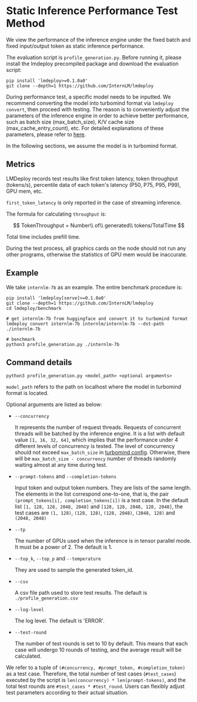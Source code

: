 # Static Inference Performance Test Method

We view the performance of the inference engine under the fixed batch and fixed input/output token as static inference performance.

The evaluation script is `profile_generation.py`. Before running it, please install the lmdeploy precompiled package and download the evaluation script:

```shell
pip install 'lmdeploy>=0.1.0a0'
git clone --depth=1 https://github.com/InternLM/lmdeploy
```

During performance test, a specific model needs to be inputted. We recommend converting the model into turbomind format via `lmdeploy convert`, then proceed with testing.
The reason is to conveniently adjust the parameters of the inference engine in order to achieve better performance, such as batch size (max_batch_size), K/V cache size (max_cache_entry_count), etc. For detailed explanations of these parameters, please refer to [here](../turbomind_config.md).

In the following sections, we assume the model is in turbomind format.

## Metrics

LMDeploy records test results like first token latency, token throughput (tokens/s), percentile data of each token's latency (P50, P75, P95, P99), GPU mem, etc.

`first_token_latency` is only reported in the case of streaming inference.

The formula for calculating `throughput` is:

$$
TokenThroughput = Number\\ of\\ generated\\ tokens/TotalTime
$$

Total time includes prefill time.

During the test process, all graphics cards on the node should not run any other programs, otherwise the statistics of GPU mem would be inaccurate.

## Example

We take `internlm-7b` as an example. The entire benchmark procedure is:

```shell
pip install 'lmdeploy[serve]>=0.1.0a0'
git clone --depth=1 https://github.com/InternLM/lmdeploy
cd lmdeploy/benchmark

# get internlm-7b from huggingface and convert it to turbomind format
lmdeploy convert internlm-7b internlm/internlm-7b --dst-path ./internlm-7b

# benchmark
python3 profile_generation.py ./internlm-7b
```

## Command details

```shell
python3 profile_generation.py <model_path> <optional arguments>
```

`model_path` refers to the path on localhost where the model in turbomind format is located.

Optional arguments are listed as below:

- `--concurrency`

  It represents the number of request threads. Requests of concurrent threads will be batched by the inference engine. It is a list with default value `[1, 16, 32, 64]`, which implies that the performance under 4 different levels of concurrency is tested. The level of concurrency should not exceed `max_batch_size` in [turbomind config](../turbomind_config.md#turbomind-20-config). Otherwise, there will be `max_batch_size - concurrency` number of threads randomly waiting almost at any time during test.

- `--prompt-tokens` and `--completion-tokens`

  Input token and output token numbers. They are lists of the same length. The elements in the list correspond one-to-one, that is,
  the pair `(prompt_tokens[i], completion_tokens[i])` is a test case. In the default list `[1, 128, 128, 2048, 2048]` and `[128, 128, 2048, 128, 2048]`, the test cases are `(1, 128)`, `(128, 128)`, `(128, 2048)`, `(2048, 128)` and `(2048, 2048)`

- `--tp`

  The number of GPUs used when the inference is in tensor parallel mode. It must be a power of 2. The default is 1.

- `--top_k`, `--top_p` and `--temperature`

  They are used to sample the generated token_id.

- `--csv`

  A csv file path used to store test results. The default is `./profile_generation.csv`

- `--log-level`

  The log level. The default is 'ERROR'.

- `--test-round`

  The number of test rounds is set to 10 by default. This means that each case will undergo 10 rounds of testing, and the average result will be calculated.

We refer to a tuple of `(#concurrency, #prompt_token, #completion_token)` as a test case. Therefore, the total number of test cases (`#test_cases`) executed by the script is `len(concurrency) * len(prompt-tokens)`, and the total test rounds  are `#test_cases * #test_round`. Users can flexibly adjust test parameters according to their actual situation.
